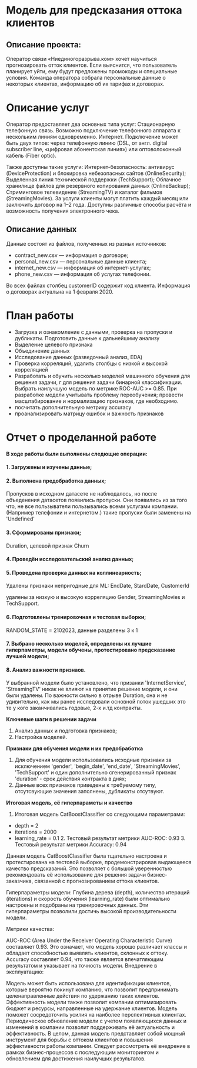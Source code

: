 
# Модель для предсказания оттока клиентов

## Описание проекта:
Оператор связи «Ниединогоразрыва.ком» хочет научиться прогнозировать отток клиентов. Если выяснится, что пользователь планирует уйти, ему будут предложены промокоды и специальные условия. Команда оператора собрала персональные данные о некоторых клиентах, информацию об их тарифах и договорах.

# Описание услуг
Оператор предоставляет два основных типа услуг: 
Стационарную телефонную связь. Возможно подключение телефонного аппарата к нескольким линиям одновременно.
Интернет. Подключение может быть двух типов: через телефонную линию (DSL, от англ. digital subscriber line, «цифровая абонентская линия») или оптоволоконный кабель (Fiber optic).

Также доступны такие услуги:
Интернет-безопасность: антивирус (DeviceProtection) и блокировка небезопасных сайтов (OnlineSecurity);
Выделенная линия технической поддержки (TechSupport);
Облачное хранилище файлов для резервного копирования данных (OnlineBackup);
Стриминговое телевидение (StreamingTV) и каталог фильмов (StreamingMovies).
За услуги клиенты могут платить каждый месяц или заключить договор на 1–2 года. Доступны различные способы расчёта и возможность получения электронного чека.

## Описание данных

Данные состоят из файлов, полученных из разных источников:

- contract_new.csv — информация о договоре;
- personal_new.csv — персональные данные клиента;
- internet_new.csv — информация об интернет-услугах;
- phone_new.csv — информация об услугах телефонии.

Во всех файлах столбец customerID содержит код клиента.
Информация о договорах актуальна на 1 февраля 2020.


# План работы

- Загрузка и ознакомление с данными, проверка на пропуски и дубликаты. Подготовить данные к дальнейшиму анализу
- Выделение целевого признака
- Объединение данных
- Исследование данных (разведочный анализ, EDA)
- Проверка корреляций, удалить столбцы с низкой и высокой корреляцией
- Разработать и обучить несколько моделей машинного обучения для решения задачи, г для решения задачи бинарной классификации. Выбрать наилучшую модель по метрике ROC-AUC >= 0.85. При разработке модели учитывать проблему переобучения; провести масштабирование и нормализацию признаков, где необходимо.
- посчитать дополнительную метрику accuracy
- проанализировать матрицу ошибок и важность признаков


# Отчет о проделанной работе
**В ходе работы были выполнены следющие операции:**
  #### 1. Загружены и изучены данные;
  
  #### 2. Выполнена предобработка данных;

Пропусков в исходном датасете не наблюдалось, но после объеденения датасетов появились пропуски. Они появились из за того что, не все пользыватели пользывались всеми услугами компании.(Например телефонии и интернетом.) такие пропуски были заменены на 'Undefined'


 #### 3. Сформированы признаки;

Duration, целевой признак  Churn

  #### 4. Проведён исследовательский анализ данных;
  
 
  #### 5. Проведена проверка данных на коллинеарность;
  
Удалены признаки непригодные для ML: EndDate, StardDate, CustomerId
  
удалены за низкую и высокую корреляцию Gender, StreamingMovies и TechSupport.


  #### 6. Подготовлены тренировочная и тестовая выборки;
  
RANDOM_STATE = 2102023, данные разделены 3 к 1
 
  #### 7. Выбрано несколько моделей, определены их лучшие гиперпаметры, модели обучены, протестировано предсказание лучшей модели;
  
  
  #### 8. Анализ важности признаов. 
  
  У выбранной модели было установлено, что призанки 'InternetService', 'StreamingTV' никак не влияют на принятие решение модели, и они были удалены. По важности cильно в отрыве Duration, она и не удивительно, как мы ранее исследовали основной поток ушедших это те у кого заканчивались годовые, 2-х и.тд контракты.
  
**Ключевые шаги в решении задачи**
  1. Анализ данных и подготовка признаков;
  2. Настройка моделей.
  
**Признаки для обучения модели и их предобработка**
  1. Для обучения модели использовались исходные признаки за исключением 'gender', 'begin_date', 'end_date', 'StreamingMovies', 'TechSupport' и один дополнительно сгенерированный признак 'duration' - срок действия контракта в днях;
  2. Данные всех признаков приведены к требуемому типу, отсутсвующие значения заполнены, дубликаты отсутвуют.
  
**Итоговая модель, её гиперпараметы и качество**
  1. Итоговая модель CatBoostClassifier со следующими параметрами:
- depth = 2
- iterations = 2000
- learning_rate = 0.1
  2. Тестовый результат метрики AUC-ROC: 0.93 
  3. Тестовый результат метрики Accuracy: 0.94
    


Данная модель CatBoostClassifier была тщательно настроена и протестирована на тестовой выборке, продемонстрировав выдающееся качество предсказаний. Это позволяет с большой уверенностью рекомендовать её использование для решения задачи бизнес-заказчика, связанной с прогнозированием оттока клиентов.

Гиперпараметры модели: Глубина дерева (depth), количество итераций (iterations) и скорость обучения (learning_rate) были оптимально настроены и подобраны на тренировочных данных. Эти гиперпараметры позволили достичь высокой производительности модели.

Метрики качества:

AUC-ROC (Area Under the Receiver Operating Characteristic Curve) составляет 0.93. Это означает, что модель хорошо различает классы и обладает способностью выявлять клиентов, склонных к оттоку.
Accuracy составляет 0.94, что также является впечатляющим результатом и указывает на точность модели.
Внедрение в эксплуатацию:

Модель может быть использована для идентификации клиентов, которые вероятно покинут компанию, что позволит предпринимать целенаправленные действия по удержанию таких клиентов.
Эффективность модели также позволит компании оптимизировать бюджет и ресурсы, направленные на удержание клиентов. Модель поможет сосредоточить усилия на наиболее перспективных клиентах.
Периодическое обновление модели с учетом появляющихся данных и изменений в компании позволит поддерживать её актуальность и эффективность.
В целом, данная модель представляет собой мощный инструмент для борьбы с оттоком клиентов и повышения эффективности работы компании. Следует рассмотреть её внедрение в рамках бизнес-процессов с последующим мониторингом и обновлением для достижения наилучших результатов.
